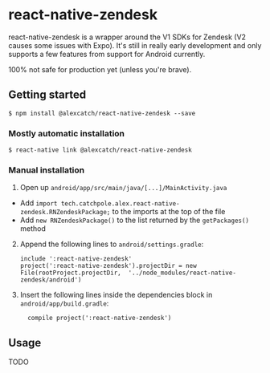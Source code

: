 
# react-native-zendesk

react-native-zendesk is a wrapper around the V1 SDKs for Zendesk (V2 causes some issues with Expo). It's still in really early development and only supports a few features from support for Android currently.

100% not safe for production yet (unless you're brave).

## Getting started

`$ npm install @alexcatch/react-native-zendesk --save`

### Mostly automatic installation

`$ react-native link @alexcatch/react-native-zendesk`

### Manual installation

1. Open up `android/app/src/main/java/[...]/MainActivity.java`
  - Add `import tech.catchpole.alex.react-native-zendesk.RNZendeskPackage;` to the imports at the top of the file
  - Add `new RNZendeskPackage()` to the list returned by the `getPackages()` method
2. Append the following lines to `android/settings.gradle`:
  	```
  	include ':react-native-zendesk'
  	project(':react-native-zendesk').projectDir = new File(rootProject.projectDir, 	'../node_modules/react-native-zendesk/android')
  	```
3. Insert the following lines inside the dependencies block in `android/app/build.gradle`:
  	```
      compile project(':react-native-zendesk')
  	```

## Usage
TODO
  
